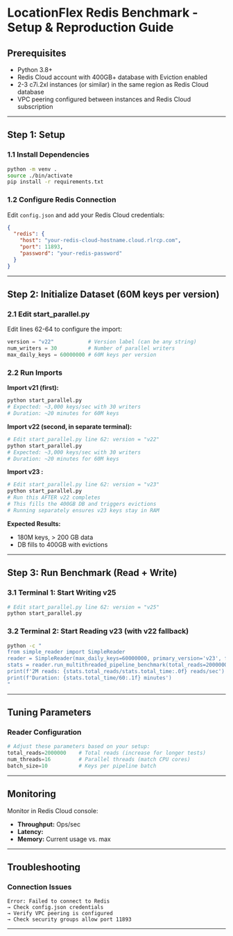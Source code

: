 # LocationFlex Redis Benchmark - Setup & Reproduction Guide

## Prerequisites

- Python 3.8+
- Redis Cloud account with 400GB+ database with Eviction enabled
- 2-3 c7i.2xl instances (or similar) in the same region as Redis Cloud database
- VPC peering configured between instances and Redis Cloud subscription

---

## Step 1: Setup

### 1.1 Install Dependencies

```bash
python -m venv .
source ./bin/activate
pip install -r requirements.txt
```

### 1.2 Configure Redis Connection

Edit `config.json` and add your Redis Cloud credentials:

```json
{
  "redis": {
    "host": "your-redis-cloud-hostname.cloud.rlrcp.com",
    "port": 11893,
    "password": "your-redis-password"
  }
}
```

---

## Step 2: Initialize Dataset (60M keys per version)

### 2.1 Edit start_parallel.py

Edit lines 62-64 to configure the import:

```python
version = "v22"           # Version label (can be any string)
num_writers = 30          # Number of parallel writers
max_daily_keys = 60000000 # 60M keys per version
```

### 2.2 Run Imports

**Import v21 (first):**
```bash
python start_parallel.py
# Expected: ~3,000 keys/sec with 30 writers
# Duration: ~20 minutes for 60M keys
```

**Import v22 (second, in separate terminal):**
```bash
# Edit start_parallel.py line 62: version = "v22"
python start_parallel.py
# Expected: ~3,000 keys/sec with 30 writers
# Duration: ~20 minutes for 60M keys
```

**Import v23 :**
```bash
# Edit start_parallel.py line 62: version = "v23"
python start_parallel.py
# Run this AFTER v22 completes
# This fills the 400GB DB and triggers evictions
# Running separately ensures v23 keys stay in RAM
```

**Expected Results:**
- 180M keys, > 200 GB data
- DB fills to 400GB with evictions

---

## Step 3: Run Benchmark (Read + Write)

### 3.1 Terminal 1: Start Writing v25

```bash
# Edit start_parallel.py line 62: version = "v25"
python start_parallel.py
```

### 3.2 Terminal 2: Start Reading v23 (with v22 fallback)

```bash
python -c "
from simple_reader import SimpleReader
reader = SimpleReader(max_daily_keys=60000000, primary_version='v23', fallback_version='v22')
stats = reader.run_multithreaded_pipeline_benchmark(total_reads=2000000, num_threads=16, batch_size=10)
print(f'2M reads: {stats.total_reads/stats.total_time:.0f} reads/sec')
print(f'Duration: {stats.total_time/60:.1f} minutes')
"
```

---

## Tuning Parameters

### Reader Configuration

```python
# Adjust these parameters based on your setup:
total_reads=2000000    # Total reads (increase for longer tests)
num_threads=16         # Parallel threads (match CPU cores)
batch_size=10          # Keys per pipeline batch
```

---

## Monitoring

Monitor in Redis Cloud console:
- **Throughput:** Ops/sec
- **Latency:** 
- **Memory:** Current usage vs. max

---

## Troubleshooting

### Connection Issues
```
Error: Failed to connect to Redis
→ Check config.json credentials
→ Verify VPC peering is configured
→ Check security groups allow port 11893
```

---
